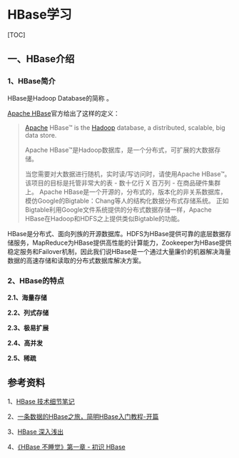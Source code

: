 # HBase学习

[TOC]

## 一、HBase介绍

### 1、HBase简介

HBase是Hadoop Database的简称 。

[Apache HBase](https://hbase.apache.org/)官方给出了这样的定义：

> [Apache](http://www.apache.org/) HBase™ is the [Hadoop](http://hadoop.apache.org/) database, a distributed, scalable, big data store.
>
> Apache HBase™是Hadoop数据库，是一个分布式，可扩展的大数据存储。
>
> 当您需要对大数据进行随机，实时读/写访问时，请使用Apache HBase™。 该项目的目标是托管非常大的表 - 数十亿行 X 百万列 - 在商品硬件集群上。 Apache HBase是一个开源的，分布式的，版本化的非关系数据库，模仿Google的Bigtable：Chang等人的结构化数据分布式存储系统。 正如Bigtable利用Google文件系统提供的分布式数据存储一样，Apache HBase在Hadoop和HDFS之上提供类似Bigtable的功能。

HBase是分布式、面向列族的开源数据库。HDFS为HBase提供可靠的底层数据存储服务，MapReduce为HBase提供高性能的计算能力，Zookeeper为HBase提供稳定服务和Failover机制，因此我们说HBase是一个通过大量廉价的机器解决海量数据的高速存储和读取的分布式数据库解决方案。

### 2、HBase的特点

**2.1、海量存储**

**2.2、列式存储**

**2.3、极易扩展**

**2.4、高并发**

**2.5、稀疏**







## 参考资料

1、[HBase 技术细节笔记](https://cloud.tencent.com/developer/article/1006043)

2、[一条数据的HBase之旅，简明HBase入门教程-开篇](https://blog.csdn.net/nosqlnotes/article/details/79647096)

3、[HBase 深入浅出](https://www.ibm.com/developerworks/cn/analytics/library/ba-cn-bigdata-HBase/index.html)

4、[《HBase 不睡觉》第一章 - 初识 HBase](https://juejin.im/post/5bf420095188253b6e5c21ed)

